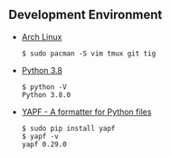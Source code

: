 ## Development Environment
- [Arch Linux](https://www.archlinux.org/)
  ```
  $ sudo pacman -S vim tmux git tig
  ```
- [Python 3.8](https://www.python.org/downloads/release/python-380/)
  ```
  $ python -V
  Python 3.8.0
  ```
- [YAPF - A formatter for Python files](https://github.com/google/yapf)
  ```
  $ sudo pip install yapf
  $ yapf -v
  yapf 0.29.0
  ```
